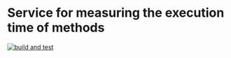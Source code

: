 # Service for measuring the execution time of methods

[![build and test](https://github.com/agsamkin/dz1/actions/workflows/build.yml/badge.svg?branch=main)](https://github.com/agsamkin/dz1/actions/workflows/build.yml)